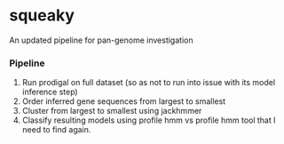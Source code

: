 # squeaky
An updated pipeline for pan-genome investigation


### Pipeline

1. Run prodigal on full dataset (so as not to run into issue with its model inference step)
2. Order inferred gene sequences from largest to smallest
3. Cluster from largest to smallest using jackhmmer
4. Classify resulting models using profile hmm vs profile hmm tool that I need to find again.
